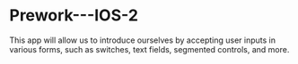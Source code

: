 # Prework---IOS-2
This app will allow us to introduce ourselves by accepting user inputs in various forms, such as switches, text fields, segmented controls, and more.
